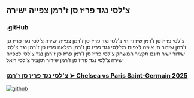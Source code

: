 ## צ'לסי נגד פריז סן ז'רמן צפייה ישירה

### .gitHub

 צ'לסי פריז סן ז'רמן שידור חי צ'לסי נגד פריז סן ז'רמן צפייה ישירה צ'לסי נגד פריז סן ז'רמן שידור חי איפה לצפות בצ'לסי נגד פריז סן ז'רמן מילאנו פריז סן ז'רמן נגד צ'לסי שידור ישיר חינם תקציר המשחק צ'לסי פריז סן ז'רמן פריז סן ז'רמן נגד צ'לסי לצפייה ישירה צ'לסי נגד פריז סן ז'רמן שידור תקציר צ'לסי ריאל

### [צ'לסי נגד פריז סן ז'רמן ➤ Chelsea vs Paris Saint-Germain 2025](https://watching4khdmovies.blogspot.com/2025/07/chelsea-he.html)

<a href="https://watching4khdmovies.blogspot.com/2025/07/chelsea-he.html" rel="nofollow"><img src="https://ssl.gstatic.com/onebox/media/sports/videos/vita/XzdGrpm3M1vzpDuX_768x432.jpg" alt="github" data-canonical-src="https://ssl.gstatic.com/onebox/media/sports/videos/vita/XzdGrpm3M1vzpDuX_768x432.jpg" style="max-width: 100%;"></a>

